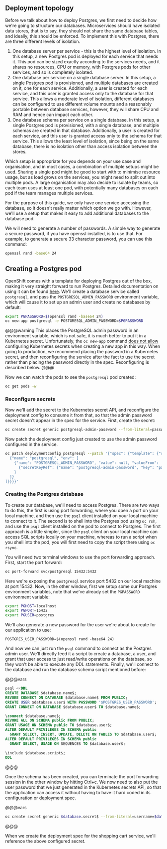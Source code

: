## Deployment topology

Before we talk about how to deploy Postgres, we first need to decide how we're going to structure our databases. Microservices should have isolated data stores, that is to say, they should not share the same database tables, and ideally, this should be enforced. To implement this with Postgres, there are three different levels of isolation.

1. One database server per service - this is the highest level of isolation. In this setup, a new Postgres pod is deployed for each service that needs it. This pod can be sized exactly according to the services needs, and it shares no resources, CPU or memory, with Postgres pods for other services, and so is completely isolated.
2. One database per service on a single database server. In this setup, a single Postgres pod is provisioned, and multiple databases are created on it, one for each service. Additionally, a user is created for each service, and this user is granted access only to the database for that service. This allows a moderate level of isolation, different databases can be configured to use different volume mounts and a reasonably portable between database services, however, they will share CPU and RAM and hence can impact each other.
3. One database schema per service on a single database. In this setup, a single Postgres pod is provisioned, with a single database, and multiple schemas are created in that database. Additionally, a user is created for each service, and this user is granted access only to the schema for that service. This allows the least level of isolation, since being on the same database, there is no isolation other than access isolation between the stores.

Which setup is appropriate for you depends on your use case and organisation, and in most cases, a combination of multiple setups might be used. Sharing a single pod might be good to start with to minimise resource usage, but as load grows on the services, you might need to split out into multiple pods. A large organisation may also decide to isolate by teams, so each team uses at least one pod, with potentially many databases on each pod if the team manages multiple services.

For the purpose of this guide, we only have one service accessing the database, so it doesn't really matter which option we go with. However, we'll use a setup that makes it easy to add additional databases to the database pod.

We will need to generate a number of passwords. A simple way to generate a secure password, if you have openssl installed, is to use that. For example, to generate a secure 33 character password, you can use this command:

```sh
openssl rand -base64 24
```

## Creating a Postgres pod

OpenShift comes with a template for deploying Postgres out of the box, making it very straight forward to run Postgres. Detailed documentation on using it can be found [here](https://docs.openshift.com/container-platform/latest/using_images/db_images/postgresql.html). We'll create a database service called `postgresql`, and pass the `POSTGRESQL_ADMIN_PASSWORD` environment variable, which will cause it to set up an admin user and create no databases by default:

```sh
export PGPASSWORD=$(openssl rand -base64 24)
oc new-app postgresql -e POSTGRESQL_ADMIN_PASSWORD=$PGPASSWORD
```

@@@warning
This places the PostgreSQL admin password in an environment variable, which is not safe, it is much better to put it in a Kubernetes secret. Unfortunately, the `oc new-app` command [does not allow](https://github.com/openshift/origin/issues/21619) configuring Kubernetes secrets when creating a new app in this way. When going to production, we recommend placing the password in a Kubernetes secret, and then reconfiguring the service after the fact to use the secret rather than placing the password directly in the spec. Reconfiguring is described below.
@@@

Now we can watch the pods to see the `postgresql` pod created:

```sh
oc get pods -w
```

### Reconfigure secrets

Now we'll add the secret to the Kubernetes secret API, and reconfigure the deployment config to consume it from that, so that the admin password secret doesn't appear in the spec for the service. First, create the secret:

```sh
oc create secret generic postgresql-admin-password --from-literal=password=$PGPASSWORD
```

Now patch the deployment config just created to use the admin password configured in the service.

```sh
oc patch deploymentconfig postgresql --patch '{"spec": {"template": {"spec": {"containers": [
  {"name": "postgresql", "env": [
    {"name": "POSTGRESQL_ADMIN_PASSWORD", "value": null, "valueFrom": 
      {"secretKeyRef": {"name": "postgresql-admin-password", "key": "password"}}
    }
  ]}
]}}}}'
```

### Creating the Postgres database

To create our database, we'll need to access Postgres. There are two ways to do this, the first is using port forwarding, where you open a port on your local machine, and then use the `psql` client installed on your local machine to connect to it. The second is to shell into the Postgres pod using `oc rsh`, and use the `psql` client installed on the pod to connect to Postgres. The first approach is a little simpler, since the `psql` client on your local machine can access SQL scripts locally on your machine, whereas to run a script when you shell into the pod, you will first need to copy the script there using `oc rsync`.

You will need two terminal windows to use the port forwarding approach. First, start the port forward:

```sh
oc port-forward svc/postgresql 15432:5432
```

Here we're exposing the `postgresql` service port 5432 on our local machine at port 15432. Now, in the other window, first we setup some our Postgres environment variables, note that we've already set the `PGPASSWORD` environment variable:

```sh
export PGHOST=localhost
export PGPORT=15432
export PGUSER=postgres
```

We'll also generate a new password for the user we're about to create for our application to use:

```
POSTGRES_USER_PASSWORD=$(openssl rand -base64 24)
```

And now we can just run the `psql` command to connect as the Postgres admin user. We'll directly feed it a script to create a database, a user, and grant that user access to just read/write operations on the database, so they won't be able to execute any DDL statements. Finally, we'll connect to the database and run the database schema script mentioned before:

@@@vars
```sql
psql <<DDL
CREATE DATABASE $database.name$;
REVOKE CONNECT ON DATABASE $database.name$ FROM PUBLIC;
CREATE USER $database.user$ WITH PASSWORD '$POSTGRES_USER_PASSWORD';
GRANT CONNECT ON DATABASE $database.user$ TO $database.name$;

\connect $database.name$;
REVOKE ALL ON SCHEMA public FROM PUBLIC;
GRANT USAGE ON SCHEMA public TO $database.user$;
ALTER DEFAULT PRIVILEGES IN SCHEMA public
  GRANT SELECT, INSERT, UPDATE, DELETE ON TABLES TO $database.user$;
ALTER DEFAULT PRIVILEGES IN SCHEMA public
  GRANT SELECT, USAGE ON SEQUENCES TO $database.user$;
  
\include $database.script$;
DDL
```
@@@

Once the schema has been created, you can terminate the port forwarding session in the other window by hitting Ctrl+c. We now need to also put the user password that we just generated in the Kubernetes secrets API, so that the application can access it without having to have it hard coded in its configuration or deployment spec.

@@@vars
```sh
oc create secret generic $database.secret$ --from-literal=username=$database.user$ --from-literal=password="$POSTGRES_USER_PASSWORD"
```
@@@

When we create the deployment spec for the shopping cart service, we'll reference the above configured secret.
